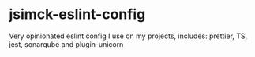 # jsimck-eslint-config
Very opinionated eslint config I use on my projects, includes: prettier, TS, jest, sonarqube and plugin-unicorn
